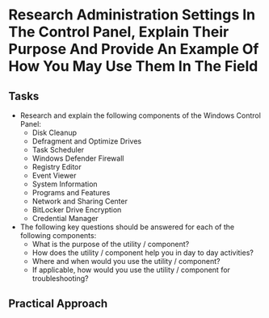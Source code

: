 # Research Administration Settings In The Control Panel, Explain Their Purpose And Provide An Example Of How You May Use Them In The Field

## Tasks
- Research and explain the following components of the Windows Control Panel:
  - Disk Cleanup
  - Defragment and Optimize Drives
  - Task Scheduler
  - Windows Defender Firewall
  - Registry Editor
  - Event Viewer
  - System Information
  - Programs and Features
  - Network and Sharing Center
  - BitLocker Drive Encryption
  - Credential Manager
- The following key questions should be answered for each of the following components:
  - What is the purpose of the utility / component?
  - How does the utility / component help you in day to day activities?
  - Where and when would you use the utility / component?
  - If applicable, how would you use the utility / component for troubleshooting?



## Practical Approach
